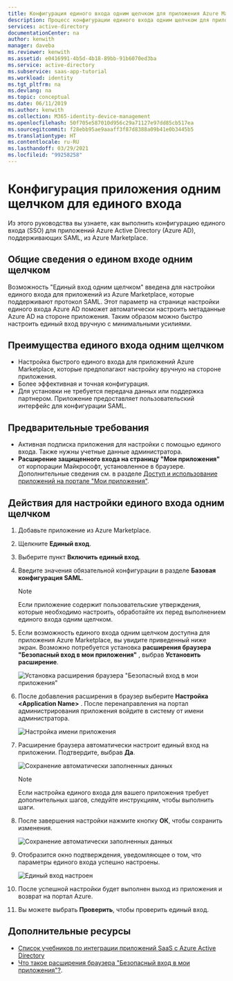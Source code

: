 ```yaml
---
title: Конфигурация единого входа одним щелчком для приложения Azure Marketplace | Документация Майкрософт
description: Процесс конфигурации единого входа одним щелчком для приложения из Azure Marketplace.
services: active-directory
documentationCenter: na
author: kenwith
manager: daveba
ms.reviewer: kenwith
ms.assetid: e0416991-4b5d-4b18-89bb-91b6070ed3ba
ms.service: active-directory
ms.subservice: saas-app-tutorial
ms.workload: identity
ms.tgt_pltfrm: na
ms.devlang: na
ms.topic: conceptual
ms.date: 06/11/2019
ms.author: kenwith
ms.collection: M365-identity-device-management
ms.openlocfilehash: 50f705e587010d956c29a71127e97dd85cb517ea
ms.sourcegitcommit: f28ebb95ae9aaaff3f87d8388a09b41e0b3445b5
ms.translationtype: HT
ms.contentlocale: ru-RU
ms.lasthandoff: 03/29/2021
ms.locfileid: "99258258"
---
```

# <a name="one-click-app-configuration-of-single-sign-on"></a>Конфигурация приложения одним щелчком для единого входа

 Из этого руководства вы узнаете, как выполнить конфигурацию единого входа (SSO) для приложений Azure Active Directory (Azure AD), поддерживающих SAML, из Azure Marketplace.

## <a name="introduction-to-one-click-sso"></a>Общие сведения о едином входе одним щелчком

Возможность "Единый вход одним щелчком" введена для настройки единого входа для приложений из Azure Marketplace, которые поддерживают протокол SAML. Этот параметр на странице настройки единого входа Azure AD поможет автоматически настроить метаданные Azure AD на стороне приложения. Таким образом можно быстро настроить единый вход вручную с минимальными усилиями.

## <a name="advantages-of-one-click-sso"></a>Преимущества единого входа одним щелчком

- Настройка быстрого единого входа для приложений Azure Marketplace, которые предполагают настройку вручную на стороне приложения.
- Более эффективная и точная конфигурация.
- Для установки не требуется передача данных или поддержка партнером. Приложение предоставляет пользовательский интерфейс для конфигурации SAML.

## <a name="prerequisites"></a>Предварительные требования

- Активная подписка приложения для настройки с помощью единого входа. Также нужны учетные данные администратора.
- **Расширение защищенного входа на страницу "Мои приложения"** от корпорации Майкрософт, установленное в браузере. Дополнительные сведения см. в разделе [Доступ и использование приложений на портале "Мои приложения"](../user-help/my-apps-portal-end-user-access.md).

## <a name="one-click-sso-configuration-steps"></a>Действия для настройки единого входа одним щелчком

1. Добавьте приложение из Azure Marketplace.

2. Щелкните **Единый вход**.

3. Выберите пункт **Включить единый вход**.

4. Введите значения обязательной конфигурации в разделе **Базовая конфигурация SAML**.

    > [!NOTE]
    > Если приложение содержит пользовательские утверждения, которые необходимо настроить, обработайте их перед выполнением единого входа одним щелчком.

5. Если возможность единого входа одним щелчком доступна для приложения Azure Marketplace, вы увидите приведенный ниже экран. Возможно потребуется установка **расширения браузера "Безопасный вход в мои приложения"** , выбрав **Установить расширение**.

   ![Установка расширения браузера "Безопасный вход в мои приложения"](./media/one-click-sso-tutorial/install-myappssecure-extension.png)

6. После добавления расширения в браузер выберите **Настройка \<Application Name\>** . После перенаправления на портал администрирования приложения войдите в систему от имени администратора.

   ![Настройка имени приложения](./media/one-click-sso-tutorial/setup-sso.png)

7. Расширение браузера автоматически настроит единый вход на приложении. Подтвердите, выбрав **Да**.

   ![Сохранение автоматически заполненных данных](./media/one-click-sso-tutorial/save-autopopulate.png)

   > [!NOTE]
   > Если настройка единого входа для вашего приложения требует дополнительных шагов, следуйте инструкциям, чтобы выполнить шаги.

8. После завершения настройки нажмите кнопку **ОК**, чтобы сохранить изменения.

   ![Сохранение автоматически заполненных данных](./media/one-click-sso-tutorial/save-data.png)

9. Отобразится окно подтверждения, уведомляющее о том, что параметры единого входа успешно настроены.

   ![Единый вход настроен](./media/one-click-sso-tutorial/sso-configured.png)

10. После успешной настройки будет выполнен выход из приложения и возврат на портал Azure.

11. Вы можете выбрать **Проверить**, чтобы проверить единый вход.

## <a name="additional-resources"></a>Дополнительные ресурсы

* [Список учебников по интеграции приложений SaaS с Azure Active Directory](../saas-apps/tutorial-list.md)
* [Что такое расширения браузера "Безопасный вход в мои приложения"?](../user-help/my-apps-portal-end-user-access.md).
